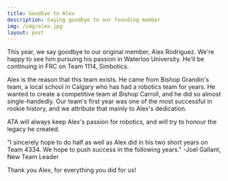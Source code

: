```yaml
---
title: Goodbye to Alex
description: Saying goodbye to our founding member
img: /img/alex.jpg
layout: post
---
```


This year, we say goodbye to our original member, Alex Rodriguez. We're happy to see him pursuing his passion in Waterloo University. He'll be continuing in FRC on Team 1114, Simbotics.

Alex is the reason that this team exists. He came from Bishop Grandin's team, a local school in Calgary who has had a robotics team for years. He wanted to create a competitive team at Bishop Carroll, and he did so almost single-handedly. Our team's first year was one of the most successful in rookie history, and we attribute that mainly to Alex's dedication.

ATA will always keep Alex's passion for robotics, and will try to honour the legacy he created.

"I sincerely hope to do half as well as Alex did in his two short years on Team 4334. We hope to push success in the following years."
-Joel Gallant, New Team Leader

Thank you Alex, for everything you did for us!
